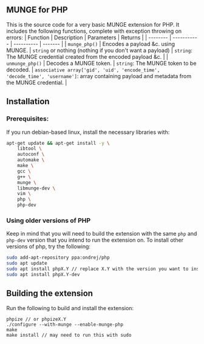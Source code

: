 ## MUNGE for PHP
This is the source code for a very basic MUNGE extension for PHP. It includes the following functions, complete with exception throwing on errors:
| Function | Description | Parameters | Returns |
| -------- | ----------- | ---------- | ------- |
| `munge_php()` | Encodes a payload &c. using MUNGE. | `string` or nothing (nothing if you don't want a payload) | `string`: The MUNGE credential created from the encoded payload &c. |
| `unmunge_php()` | Decodes a MUNGE token. | `string`: The MUNGE token to be decoded. | `associative array['gid', 'uid', 'encode_time', 'decode_time', 'username']`: array containing payload and metadata from the MUNGE credential. |

## Installation
### Prerequisites:
If you run debian-based linux, install the necessary libraries with:
```bash
apt-get update && apt-get install -y \
	libtool \
	autoconf \
	automake \
	make \
	gcc \
	g++ \
    munge \
	libmunge-dev \
	vim \
    php \
	php-dev
```

### Using older versions of PHP
Keep in mind that you will need to build the extension with the same `php` and `php-dev` version that you intend to run the extension on. To install other versions of php, try the following:
```bash
sudo add-apt-repository ppa:ondrej/php
sudo apt update
sudo apt install phpX.Y // replace X.Y with the version you want to install (e.g. 8.2)
sudo apt install phpX.Y-dev
```

## Building the extension
Run the following to build and install the extension:
```
phpize // or phpizeX.Y
./configure --with-munge --enable-munge-php
make
make install // may need to run this with sudo
```
